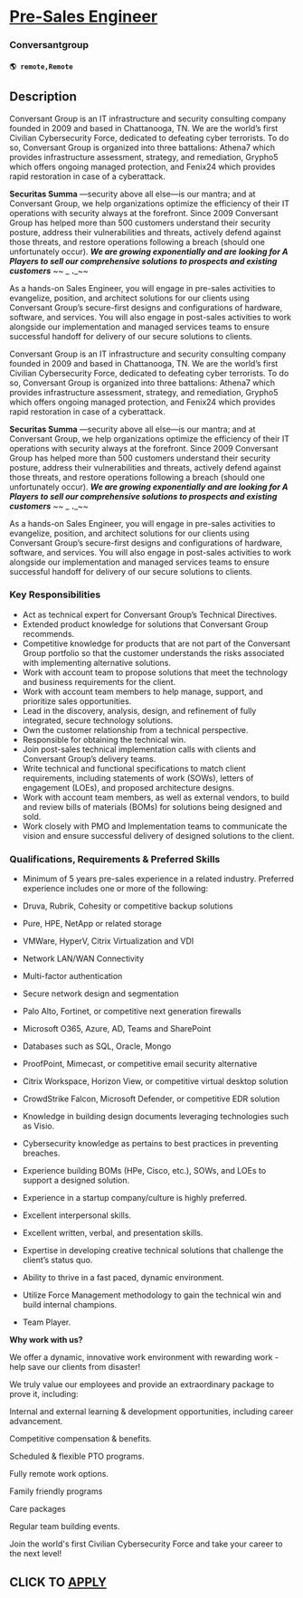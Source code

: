 # [Pre-Sales Engineer](https://www.remotewlb.com/apply/pre-sales-engineer-127260)  
### Conversantgroup  
#### `🌎 remote,Remote`  

## Description

Conversant Group is an IT infrastructure and security consulting company founded in 2009 and based in Chattanooga, TN. We are the world’s first Civilian Cybersecurity Force, dedicated to defeating cyber terrorists. To do so, Conversant Group is organized into three battalions: Athena7 which provides infrastructure assessment, strategy, and remediation, Grypho5 which offers ongoing managed protection, and Fenix24 which provides rapid restoration in case of a cyberattack.

  

 **Securitas Summa** —security above all else—is our mantra; and at Conversant Group, we help organizations optimize the efficiency of their IT operations with security always at the forefront. Since 2009 Conversant Group has helped more than 500 customers understand their security posture, address their vulnerabilities and threats, actively defend against those threats, and restore operations following a breach (should one unfortunately occur). _**We are growing exponentially and are looking for A Players to sell our comprehensive solutions to prospects and existing customers**_ ~~ _ **.**_~~

  

As a hands-on Sales Engineer, you will engage in pre-sales activities to evangelize, position, and architect solutions for our clients using Conversant Group’s secure-first designs and configurations of hardware, software, and services. You will also engage in post-sales activities to work alongside our implementation and managed services teams to ensure successful handoff for delivery of our secure solutions to clients.

  

Conversant Group is an IT infrastructure and security consulting company founded in 2009 and based in Chattanooga, TN. We are the world’s first Civilian Cybersecurity Force, dedicated to defeating cyber terrorists. To do so, Conversant Group is organized into three battalions: Athena7 which provides infrastructure assessment, strategy, and remediation, Grypho5 which offers ongoing managed protection, and Fenix24 which provides rapid restoration in case of a cyberattack.

  

 **Securitas Summa** —security above all else—is our mantra; and at Conversant Group, we help organizations optimize the efficiency of their IT operations with security always at the forefront. Since 2009 Conversant Group has helped more than 500 customers understand their security posture, address their vulnerabilities and threats, actively defend against those threats, and restore operations following a breach (should one unfortunately occur). _**We are growing exponentially and are looking for A Players to sell our comprehensive solutions to prospects and existing customers**_ ~~ _ **.**_~~

  

As a hands-on Sales Engineer, you will engage in pre-sales activities to evangelize, position, and architect solutions for our clients using Conversant Group’s secure-first designs and configurations of hardware, software, and services. You will also engage in post-sales activities to work alongside our implementation and managed services teams to ensure successful handoff for delivery of our secure solutions to clients.

  

### Key Responsibilities

* Act as technical expert for Conversant Group’s Technical Directives. 
* Extended product knowledge for solutions that Conversant Group recommends. 
* Competitive knowledge for products that are not part of the Conversant Group portfolio so that the customer understands the risks associated with implementing alternative solutions. 
* Work with account team to propose solutions that meet the technology and business requirements for the client. 
* Work with account team members to help manage, support, and prioritize sales opportunities. 
* Lead in the discovery, analysis, design, and refinement of fully integrated, secure technology solutions. 
* Own the customer relationship from a technical perspective.
* Responsible for obtaining the technical win.
* Join post-sales technical implementation calls with clients and Conversant Group’s delivery teams. 
* Write technical and functional specifications to match client requirements, including statements of work (SOWs), letters of engagement (LOEs), and proposed architecture designs. 
* Work with account team members, as well as external vendors, to build and review bills of materials (BOMs) for solutions being designed and sold. 
* Work closely with PMO and Implementation teams to communicate the vision and ensure successful delivery of designed solutions to the client.

  

### Qualifications, Requirements & Preferred Skills

* Minimum of 5 years pre-sales experience in a related industry. Preferred experience includes one or more of the following: 
* Druva, Rubrik, Cohesity or competitive backup solutions 
* Pure, HPE, NetApp or related storage
* VMWare, HyperV, Citrix Virtualization and VDI
* Network LAN/WAN Connectivity
* Multi-factor authentication 
* Secure network design and segmentation 
* Palo Alto, Fortinet, or competitive next generation firewalls 
* Microsoft O365, Azure, AD, Teams and SharePoint 
* Databases such as SQL, Oracle, Mongo
* ProofPoint, Mimecast, or competitive email security alternative 
* Citrix Workspace, Horizon View, or competitive virtual desktop solution 
* CrowdStrike Falcon, Microsoft Defender, or competitive EDR solution 

  

* Knowledge in building design documents leveraging technologies such as Visio.
* Cybersecurity knowledge as pertains to best practices in preventing breaches. 
* Experience building BOMs (HPe, Cisco, etc.), SOWs, and LOEs to support a designed solution. 
* Experience in a startup company/culture is highly preferred. 
* Excellent interpersonal skills. 
* Excellent written, verbal, and presentation skills.
* Expertise in developing creative technical solutions that challenge the client’s status quo.
* Ability to thrive in a fast paced, dynamic environment.
* Utilize Force Management methodology to gain the technical win and build internal champions.
* Team Player.

  

 **Why work with us?**

  

We offer a dynamic, innovative work environment with rewarding work - help save our clients from disaster!

We truly value our employees and provide an extraordinary package to prove it, including:

  

Internal and external learning & development opportunities, including career advancement.

Competitive compensation & benefits.

Scheduled & flexible PTO programs.

Fully remote work options.

Family friendly programs

Care packages

Regular team building events.

  

Join the world's first Civilian Cybersecurity Force and take your career to the next level!

  
## CLICK TO [APPLY](https://www.remotewlb.com/apply/pre-sales-engineer-127260)

